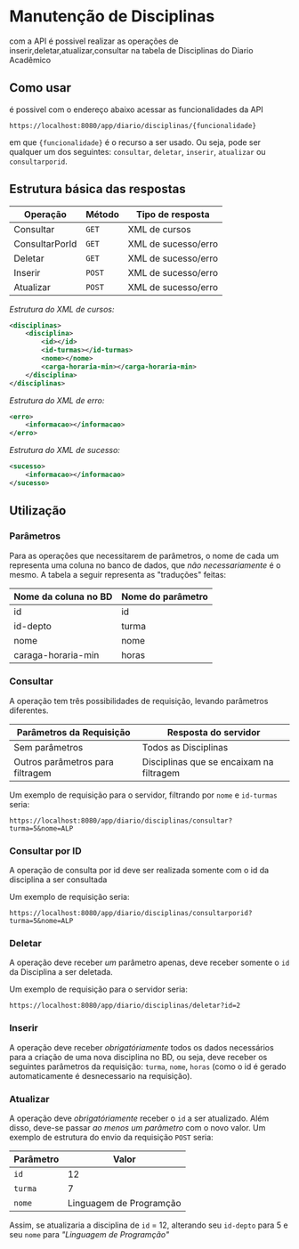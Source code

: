 # Manutenção de Disciplinas

com a API é possivel realizar as operações de  inserir,deletar,atualizar,consultar  na tabela de Disciplinas do Diario Acadêmico

## Como usar

é possivel com o endereço abaixo acessar as funcionalidades da API

`https://localhost:8080/app/diario/disciplinas/{funcionalidade}`

em que `{funcionalidade}` é o recurso a ser usado. Ou seja, pode ser qualquer um dos seguintes: `consultar`, `deletar`, `inserir`, `atualizar` ou `consultarporid`.

## Estrutura básica das respostas

| Operação | Método | Tipo de resposta |
|----------|--------|------------------|
| Consultar | `GET` | XML de cursos |
| ConsultarPorId | `GET` | XML de sucesso/erro |
| Deletar | `GET` | XML de sucesso/erro |
| Inserir | `POST` | XML de sucesso/erro |
| Atualizar | `POST` | XML de sucesso/erro |


*Estrutura do XML de cursos:*

```xml
<disciplinas>
    <disciplina>
        <id></id>
        <id-turmas></id-turmas>
        <nome></nome>
        <carga-horaria-min></carga-horaria-min>
    </disciplina>
</disciplinas>
```

*Estrutura do XML de erro:*

```xml
<erro>
    <informacao></informacao>
</erro>
```

*Estrutura do XML de sucesso:*

```xml
<sucesso>
    <informacao></informacao>
</sucesso>
```


## Utilização

### Parâmetros

Para as operações que necessitarem de parâmetros, o nome de cada um representa uma coluna no banco de dados, que *não necessariamente* é o mesmo. A tabela a seguir representa as "traduções" feitas:

|Nome da coluna no BD | Nome do parâmetro|
|-------------------- | -----------------|
| id | id |
| id-depto | turma |
| nome | nome |
| caraga-horaria-min | horas |


### Consultar

A operação tem três possibilidades de requisição, levando parâmetros diferentes.

| Parâmetros da Requisição | Resposta do servidor |
|--------------------------|----------------------|
| Sem parâmetros | Todos as Disciplinas |
| Outros parâmetros para filtragem | Disciplinas que se encaixam na filtragem |

Um exemplo de requisição para o servidor, filtrando por `nome` e `id-turmas` seria:

`https://localhost:8080/app/diario/disciplinas/consultar?turma=5&nome=ALP`

### Consultar por ID

A operação de consulta por id deve ser realizada somente com o id da disciplina a ser consultada

Um exemplo de requisição seria:

`https://localhost:8080/app/diario/disciplinas/consultarporid?turma=5&nome=ALP`
### Deletar

A operação deve receber *um* parâmetro apenas, deve receber somente o `id` da Disciplina a ser deletada.

Um exemplo de requisição para o servidor seria:

`https://localhost:8080/app/diario/disciplinas/deletar?id=2`

### Inserir

A operação deve receber *obrigatóriamente* todos os dados necessários para a criação de uma nova disciplina no BD, ou seja, deve receber os seguintes parâmetros da requisição: `turma`, `nome`, `horas`  (como o id é gerado automaticamente é desnecessario na requisição).

### Atualizar

A operação deve *obrigatóriamente* receber o `id`  a ser atualizado. Além disso, deve-se passar *ao menos um parâmetro* com o novo valor. Um exemplo de estrutura do envio da requisição `POST` seria:

| Parâmetro | Valor |
|----------|------|
| `id` | 12 |
| `turma` | 7 |
| `nome` | Linguagem de Programção |

Assim, se atualizaria a disciplina de `id` = 12, alterando seu `id-depto` para 5 e seu `nome` para *"Linguagem de Programção"*